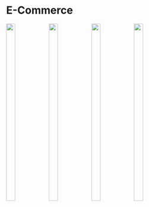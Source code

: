 # E-Commerce


<p>
<img src="https://github.com/user-attachments/assets/0d077884-b0e6-4f05-a984-25e9157a4b42"height="35%" width="22%">
<img src="https://github.com/user-attachments/assets/94020842-6207-4580-b452-5e37a7300331"height="35%" width="22%">
<img src="https://github.com/user-attachments/assets/33e3f572-9777-4975-a30f-56d8addb2e42)"height="35%" width="22%">
<img src="https://github.com/user-attachments/assets/7f521f37-27e4-44fd-857f-98eb037042e8"height="35%" width="22%">
</p>








